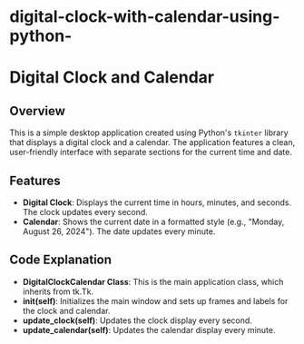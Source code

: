 # digital-clock-with-calendar-using-python-
# Digital Clock and Calendar

## Overview

This is a simple desktop application created using Python's `tkinter` library that displays a digital clock and a calendar. The application features a clean, user-friendly interface with separate sections for the current time and date.

## Features

- **Digital Clock**: Displays the current time in hours, minutes, and seconds. The clock updates every second.
- **Calendar**: Shows the current date in a formatted style (e.g., "Monday, August 26, 2024"). The date updates every minute.

## Code Explanation
- **DigitalClockCalendar Class**: This is the main application class, which inherits from tk.Tk.
- **__init__(self)**: Initializes the main window and sets up frames and labels for the clock and calendar.
- **update_clock(self)**: Updates the clock display every second.
- **update_calendar(self)**: Updates the calendar display every minute.
